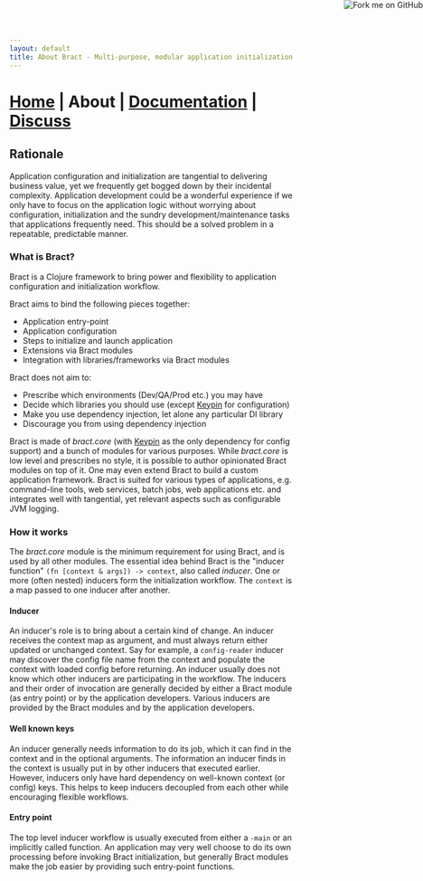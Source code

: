 ```yaml
---
layout: default
title: About Bract - Multi-purpose, modular application initialization framework for Clojure
---
```

# [Home](/)    |    About    |    [Documentation](/documentation.html)    |    [Discuss](/discuss.html)

## Rationale

Application configuration and initialization are tangential to delivering business value, yet we frequently get bogged
down by their incidental complexity. Application development could be a wonderful experience if we only have to focus
on the application logic without worrying about configuration, initialization and the sundry development/maintenance
tasks that applications frequently need. This should be a solved problem in a repeatable, predictable manner.


### What is Bract?

Bract is a Clojure framework to bring power and flexibility to application configuration and initialization workflow.

Bract aims to bind the following pieces together:

- Application entry-point
- Application configuration
- Steps to initialize and launch application
- Extensions via Bract modules
- Integration with libraries/frameworks via Bract modules

Bract does not aim to:

- Prescribe which environments (Dev/QA/Prod etc.) you may have
- Decide which libraries you should use (except [Keypin](https://github.com/kumarshantanu/keypin) for configuration)
- Make you use dependency injection, let alone any particular DI library
- Discourage you from using dependency injection


Bract is made of _bract.core_ (with [Keypin](https://github.com/kumarshantanu/keypin) as the only dependency for config
support) and a bunch of modules for various purposes. While _bract.core_ is low level and prescribes no style, it is
possible to author opinionated Bract modules on top of it. One may even extend Bract to build a custom application
framework. Bract is suited for various types of applications, e.g. command-line tools, web services, batch jobs, web
applications etc. and integrates well with tangential, yet relevant aspects such as configurable JVM logging.


### How it works

The _bract.core_ module is the minimum requirement for using Bract, and is used by all other modules. The essential
idea behind Bract is the "inducer function" `(fn [context & args]) -> context`, also called _inducer_. One or more
(often nested) inducers form the initialization workflow. The `context` is a map passed to one inducer after another.

#### Inducer

An inducer's role is to bring about a certain kind of change. An inducer receives the context map as argument, and must
always return either updated or unchanged context. Say for example, a `config-reader` inducer may discover the config
file name from the context and populate the context with loaded config before returning. An inducer usually does not
know which other inducers are participating in the workflow. The inducers and their order of invocation are generally
decided by either a Bract module (as entry point) or by the application developers. Various inducers are provided by
the Bract modules and by the application developers.

#### Well known keys

An inducer generally needs information to do its job, which it can find in the context and in the optional arguments.
The information an inducer finds in the context is usually put in by other inducers that executed earlier. However,
inducers only have hard dependency on well-known context (or config) keys. This helps to keep inducers decoupled from
each other while encouraging flexible workflows.

#### Entry point

The top level inducer workflow is usually executed from either a `-main` or an implicitly called function. An
application may very well choose to do its own processing before invoking Bract initialization, but generally Bract
modules make the job easier by providing such entry-point functions.

<a href='https://github.com/bract'><img style='position: absolute; top: 0; right: 0; border: 0;' src='https://camo.githubusercontent.com/652c5b9acfaddf3a9c326fa6bde407b87f7be0f4/68747470733a2f2f73332e616d617a6f6e6177732e636f6d2f6769746875622f726962626f6e732f666f726b6d655f72696768745f6f72616e67655f6666373630302e706e67' alt='Fork me on GitHub' data-canonical-src='https://s3.amazonaws.com/github/ribbons/forkme_right_orange_ff7600.png'></a>
